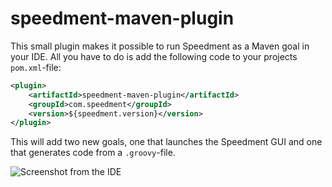 # speedment-maven-plugin
This small plugin makes it possible to run Speedment as a Maven goal in your IDE. All you have to do is add the following code to your projects ```pom.xml```-file:
```xml
<plugin>
    <artifactId>speedment-maven-plugin</artifactId>
    <groupId>com.speedment</groupId>
    <version>${speedment.version}</version>
</plugin>
```

This will add two new goals, one that launches the Speedment GUI and one that generates code from a ```.groovy```-file.

![Screenshot from the IDE](http://frslnd.se/github/illustrations/speedment_maven_goals.png)


